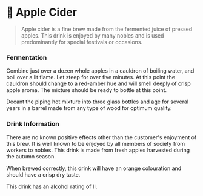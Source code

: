 # 🍎 Apple Cider

> Apple cider is a fine brew made from the fermented juice of pressed apples. This drink is enjoyed by many nobles and is used predominantly for special festivals or occasions.

### Fermentation

Combine just over a dozen whole apples in a cauldron of boiling water, and boil over a lit flame. Let steep for over five minutes. At this point the cauldron should change to a red-amber hue and will smell deeply of crisp apple aroma. The mixture should be ready to bottle at this point.

Decant the piping hot mixture into three glass bottles and age for several years in a barrel made from any type of wood for optimum quality.

### Drink Information

There are no known positive effects other than the customer's enjoyment of this brew. It is well known to be enjoyed by all members of society from workers to nobles. This drink is made from fresh apples harvested during the autumn season.

When brewed correctly, this drink will have an orange colouration and should have a crisp dry taste.

This drink has an alcohol rating of II.
